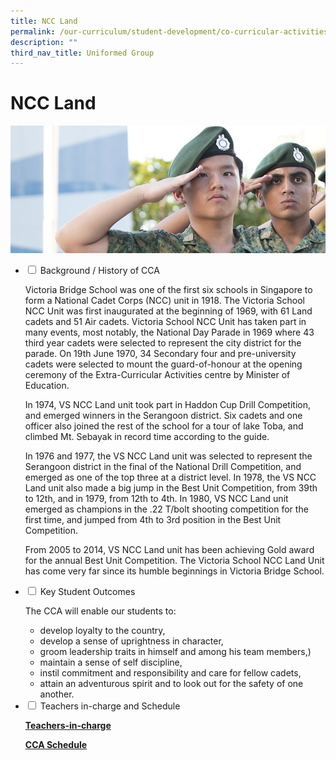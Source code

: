 ```yaml
---
title: NCC Land
permalink: /our-curriculum/student-development/co-curricular-activities/uniformed-groups/ncc-land/
description: ""
third_nav_title: Uniformed Group
---
```

# **NCC Land**

![](/images/NCC_Land.jpg)



<ul class="jekyllcodex_accordion">
  <li>
    <input type="checkbox" id="accordion1">
    <label for="accordion1">Background / History of CCA</label>
    <div>
      <p>Victoria Bridge School was one of the first six schools in Singapore to form a National Cadet Corps (NCC) unit in 1918. The Victoria School NCC Unit was first inaugurated at the beginning of 1969, with 61 Land cadets and 51 Air cadets. Victoria School NCC Unit has taken part in many events, most notably, the National Day Parade in 1969 where 43 third year cadets were selected to represent the city district for the parade. On 19th June 1970, 34 Secondary four and pre-university cadets were selected to mount the guard-of-honour at the opening ceremony of the Extra-Curricular Activities centre by Minister of Education.</p>
			<p>In 1974, VS NCC Land unit took part in Haddon Cup Drill Competition, and emerged winners in the Serangoon district. Six cadets and one officer also joined the rest of the school for a tour of lake Toba, and climbed Mt. Sebayak in record time according to the guide.</p>
			<p>In 1976 and 1977, the VS NCC Land unit was selected to represent the Serangoon district in the final of the National Drill Competition, and emerged as one of the top three at a district level. In 1978, the VS NCC Land unit also made a big jump in the Best Unit Competition, from 39th to 12th, and in 1979, from 12th to 4th. In 1980, VS NCC Land unit emerged as champions in the .22 T/bolt shooting competition for the first time, and jumped from 4th to 3rd position in the Best Unit Competition.</p>
			<p>From 2005 to 2014, VS NCC Land unit has been achieving Gold award for the annual Best Unit Competition.  The Victoria School NCC Land Unit has come very far since its humble beginnings in Victoria Bridge School.</p>
    </div>
	</li>
	  <li>
    <input type="checkbox" id="accordion2">
    <label for="accordion2">Key Student Outcomes</label>
    <div>
			<p>The CCA will enable our students to:</p>
			<ul><li>develop loyalty to the country,</li><li>develop a sense of uprightness in character,</li><li>groom leadership traits in himself and among his team members,)</li><li>maintain a sense of self discipline,</li><li>instil commitment and responsibility and care for fellow cadets,</li><li>attain an adventurous spirit and to look out for the safety of one another.</li></ul>
    </div>
	</li> 
	  <li>
    <input type="checkbox" id="accordion3">
    <label for="accordion3">Teachers in-charge and Schedule</label>
    <div>
			<p><a href="/our-people/staff/cca-teachers/"><b>Teachers-in-charge</b></a></p>
			<p><a href="/cca-schedule/"><b>CCA Schedule</b></a></p>
    </div>
	</li> 
	</ul>